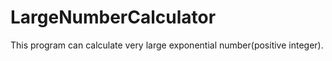 # LargeNumberCalculator
This program can calculate very large exponential number(positive integer).
